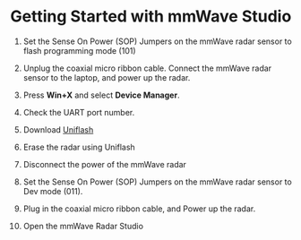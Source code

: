 # Getting Started with mmWave Studio

1. Set the Sense On Power (SOP) Jumpers on the mmWave radar sensor to flash programming mode (101)
2. Unplug the coaxial micro ribbon cable. Connect the mmWave radar sensor to the laptop, and power up the radar.
3. Press  **Win+X** and select **Device Manager**.
4. Check the UART port number.
5. Download [Uniflash](https://www.ti.com/tool/UNIFLASH?utm_source=google&utm_medium=cpc&utm_campaign=epd-der-null-58700007779115394_uniflash_rsa-cpc-evm-google-soas&utm_content=uniflash&ds_k=uniflash&gclid=Cj0KCQjw-fmZBhDtARIsAH6H8qgFQk7WENHo6Pud2rLhGnKesoVYp5XP6u-VkByaYqjwQvnOVJ_wJPYaAtwAEALw_wcB&gclsrc=aw.ds#downloads)
6. Erase the radar using Uniflash

7. Disconnect the power of the mmWave radar 
8. Set the Sense On Power (SOP) Jumpers on the mmWave radar sensor to Dev mode (011).
9. Plug in the coaxial micro ribbon cable, and Power up the radar.
10. Open the mmWave Radar Studio

